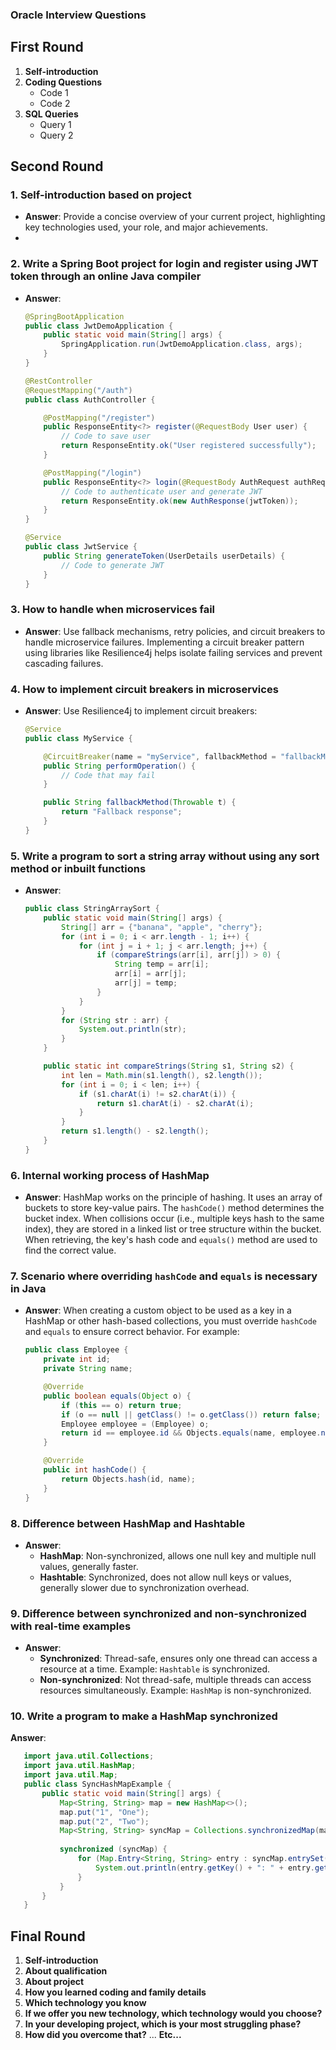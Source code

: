 ### Oracle Interview Questions

## First Round
1. **Self-introduction**
2. **Coding Questions**
   - Code 1
   - Code 2
3. **SQL Queries**
   - Query 1
   - Query 2

## Second Round


### 1. Self-introduction based on project
   - **Answer**: Provide a concise overview of your current project, highlighting key technologies used, your role, and major achievements.
   - 
### 2. Write a Spring Boot project for login and register using JWT token through an online Java compiler
   - **Answer**:
     ```java
     @SpringBootApplication
     public class JwtDemoApplication {
         public static void main(String[] args) {
             SpringApplication.run(JwtDemoApplication.class, args);
         }
     }

     @RestController
     @RequestMapping("/auth")
     public class AuthController {

         @PostMapping("/register")
         public ResponseEntity<?> register(@RequestBody User user) {
             // Code to save user
             return ResponseEntity.ok("User registered successfully");
         }

         @PostMapping("/login")
         public ResponseEntity<?> login(@RequestBody AuthRequest authRequest) {
             // Code to authenticate user and generate JWT
             return ResponseEntity.ok(new AuthResponse(jwtToken));
         }
     }

     @Service
     public class JwtService {
         public String generateToken(UserDetails userDetails) {
             // Code to generate JWT
         }
     }
     ```

### 3. How to handle when microservices fail
   - **Answer**: Use fallback mechanisms, retry policies, and circuit breakers to handle microservice failures. Implementing a circuit breaker pattern using libraries like Resilience4j helps isolate failing services and prevent cascading failures.

### 4. How to implement circuit breakers in microservices
   - **Answer**: Use Resilience4j to implement circuit breakers:
     ```java
     @Service
     public class MyService {

         @CircuitBreaker(name = "myService", fallbackMethod = "fallbackMethod")
         public String performOperation() {
             // Code that may fail
         }

         public String fallbackMethod(Throwable t) {
             return "Fallback response";
         }
     }
     ```

### 5. Write a program to sort a string array without using any sort method or inbuilt functions
   - **Answer**:
     ```java
     public class StringArraySort {
         public static void main(String[] args) {
             String[] arr = {"banana", "apple", "cherry"};
             for (int i = 0; i < arr.length - 1; i++) {
                 for (int j = i + 1; j < arr.length; j++) {
                     if (compareStrings(arr[i], arr[j]) > 0) {
                         String temp = arr[i];
                         arr[i] = arr[j];
                         arr[j] = temp;
                     }
                 }
             }
             for (String str : arr) {
                 System.out.println(str);
             }
         }

         public static int compareStrings(String s1, String s2) {
             int len = Math.min(s1.length(), s2.length());
             for (int i = 0; i < len; i++) {
                 if (s1.charAt(i) != s2.charAt(i)) {
                     return s1.charAt(i) - s2.charAt(i);
                 }
             }
             return s1.length() - s2.length();
         }
     }
     ```

### 6. Internal working process of HashMap
   - **Answer**: HashMap works on the principle of hashing. It uses an array of buckets to store key-value pairs. The `hashCode()` method determines the bucket index. When collisions occur (i.e., multiple keys hash to the same index), they are stored in a linked list or tree structure within the bucket. When retrieving, the key's hash code and `equals()` method are used to find the correct value.

### 7. Scenario where overriding `hashCode` and `equals` is necessary in Java
   - **Answer**: When creating a custom object to be used as a key in a HashMap or other hash-based collections, you must override `hashCode` and `equals` to ensure correct behavior. For example:
     ```java
     public class Employee {
         private int id;
         private String name;

         @Override
         public boolean equals(Object o) {
             if (this == o) return true;
             if (o == null || getClass() != o.getClass()) return false;
             Employee employee = (Employee) o;
             return id == employee.id && Objects.equals(name, employee.name);
         }

         @Override
         public int hashCode() {
             return Objects.hash(id, name);
         }
     }
     ```

### 8. Difference between HashMap and Hashtable
   - **Answer**:
     - **HashMap**: Non-synchronized, allows one null key and multiple null values, generally faster.
     - **Hashtable**: Synchronized, does not allow null keys or values, generally slower due to synchronization overhead.

### 9. Difference between synchronized and non-synchronized with real-time examples
   - **Answer**:
     - **Synchronized**: Thread-safe, ensures only one thread can access a resource at a time. Example: `Hashtable` is synchronized.
     - **Non-synchronized**: Not thread-safe, multiple threads can access resources simultaneously. Example: `HashMap` is non-synchronized.

### 10. Write a program to make a HashMap synchronized
   **Answer**:
   
   ```java
      import java.util.Collections;
      import java.util.HashMap;
      import java.util.Map;
      public class SyncHashMapExample {
          public static void main(String[] args) {
              Map<String, String> map = new HashMap<>();
              map.put("1", "One");
              map.put("2", "Two"); 
              Map<String, String> syncMap = Collections.synchronizedMap(map);
              
              synchronized (syncMap) {
                  for (Map.Entry<String, String> entry : syncMap.entrySet()) {
                      System.out.println(entry.getKey() + ": " + entry.getValue());
                  }
              }
          }
      }
  ```

## Final Round
1. **Self-introduction**
2. **About qualification**
3. **About project**
4. **How you learned coding and family details**
5. **Which technology you know**
6. **If we offer you new technology, which technology would you choose?**
7. **In your developing project, which is your most struggling phase?**
8. **How did you overcome that?**
... **Etc...**
